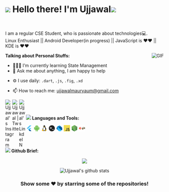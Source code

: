 # <img src="https://github.com/TheDudeThatCode/TheDudeThatCode/blob/master/Assets/Hi.gif" width="29px"> Hello there! I'm Ujjawal<img src="https://github.com/TheDudeThatCode/TheDudeThatCode/blob/master/Assets/Developer.gif" width="80px">

<br />

I am a regular CSE Student, who is passionate about technologies💻. <!-- and obsessed with the idea of improving himself and wants to grow and excel in it🚀. -->
<br>
Linux Enthusiast || Android Developer(in progress) || JavaScript is ♥️♥️ || KDE is ♥️♥️
<br/>

<img align="right" alt="GIF" src="https://media.giphy.com/media/L8K62iTDkzGX6/giphy.gif" />
  
**Talking about Personal Stuffs:**

- 👨🏽‍💻 I’m currently learning State Management
- 💬 Ask me about anything, I am happy to help
<!-- 👨🏽‍💼 Active participant in Competitive Programming competitions-->
<!-- - 🤔 I’m looking for help with Data Structures and Algorithms and State Management -->
- ⚙️ I use daily: `.dart`, `.js`, `.fig`, `.xd`
<!--  👨 Open Source Contributor-->
- 📫 How to reach me: ujjawalmauryaum@gmail.com

<a href="https://instagram.com/1amujjawal">
  <img align="left" alt="Ujjawal's Instagram" width="22px" src="https://cdn.jsdelivr.net/npm/simple-icons@v3/icons/instagram.svg" />
</a>
<a href="https://twitter.com/ujjawalmaurya2">
  <img align="left" alt="Ujjawal | Twitter" width="22px" src="https://cdn.jsdelivr.net/npm/simple-icons@v3/icons/twitter.svg" />
</a>
<a href="https://www.linkedin.com/in/ujjawal-maurya-6b70b8177/">
  <img align="left" alt="Ujjawal's LinkdeIN" width="22px" src="https://cdn.jsdelivr.net/npm/simple-icons@v3/icons/linkedin.svg" />
</a>
<!-- <a href="https://t.me/theaizwal">
  <img align="left" alt="Ujjawal's Telegram" width="22px" src="https://cdn.jsdelivr.net/npm/simple-icons@v3/icons/telegram.svg" /> -->
</a>

<br><br>

**<img src="https://media.giphy.com/media/VgCDAzcKvsR6OM0uWg/giphy.gif" width="40"> Languages and Tools:**  

<!--<code><img height="20" src="https://raw.githubusercontent.com/github/explore/80688e429a7d4ef2fca1e82350fe8e3517d3494d/topics/cpp/cpp.png"></code>
<code><img height="20" src="https://raw.githubusercontent.com/github/explore/80688e429a7d4ef2fca1e82350fe8e3517d3494d/topics/python/python.png"></code>
<code><img height="20" src="https://raw.githubusercontent.com/github/explore/80688e429a7d4ef2fca1e82350fe8e3517d3494d/topics/html/html.png"></code>
<code><img height="20" src="https://raw.githubusercontent.com/github/explore/5c058a388828bb5fde0bcafd4bc867b5bb3f26f3/topics/css/css.png"></code>
<code><img height="20" src="https://raw.githubusercontent.com/github/explore/80688e429a7d4ef2fca1e82350fe8e3517d3494d/topics/javascript/javascript.png"></code>
<code><img height="20" src="https://raw.githubusercontent.com/github/explore/80688e429a7d4ef2fca1e82350fe8e3517d3494d/topics/mysql/mysql.png"></code>
<code><img height="20" src="https://raw.githubusercontent.com/github/explore/80688e429a7d4ef2fca1e82350fe8e3517d3494d/topics/mongodb/mongodb.png"></code>
<code><img height="20" src="https://raw.githubusercontent.com/github/explore/80688e429a7d4ef2fca1e82350fe8e3517d3494d/topics/git/git.png"></code>
<code><img height="20" src="https://raw.githubusercontent.com/github/explore/80688e429a7d4ef2fca1e82350fe8e3517d3494d/topics/terminal/terminal.png"></code> -->

<code><img height="20" src="https://raw.githubusercontent.com/github/explore/80688e429a7d4ef2fca1e82350fe8e3517d3494d/topics/flutter/flutter.png"></code>
<code><img height="20" src="https://raw.githubusercontent.com/github/explore/80688e429a7d4ef2fca1e82350fe8e3517d3494d/topics/android/android.png"></code>
<code><img height="20" src="https://raw.githubusercontent.com/github/explore/80688e429a7d4ef2fca1e82350fe8e3517d3494d/topics/linux/linux.png"></code>
<code><img height="20" src="https://raw.githubusercontent.com/github/explore/80688e429a7d4ef2fca1e82350fe8e3517d3494d/topics/terminal/terminal.png"></code>
<code><img height="20" src="https://raw.githubusercontent.com/github/explore/80688e429a7d4ef2fca1e82350fe8e3517d3494d/topics/dart/dart.png"></code>
<code><img height="20" src="https://raw.githubusercontent.com/github/explore/80688e429a7d4ef2fca1e82350fe8e3517d3494d/topics/javascript/javascript.png"></code>
<code><img height="20" src="https://raw.githubusercontent.com/github/explore/80688e429a7d4ef2fca1e82350fe8e3517d3494d/topics/nodejs/nodejs.png"></code>
<code><img height="20" src="https://raw.githubusercontent.com/github/explore/80688e429a7d4ef2fca1e82350fe8e3517d3494d/topics/git/git.png"></code>

<br><br>
**<img src="https://media.giphy.com/media/du3J3cXyzhj75IOgvA/giphy.gif" width="30"> Github Brief:**
<div align="center">
<a href="https://github.com/Ujjawalmaurya">
  <img align="center" src="https://github-readme-stats.vercel.app/api/top-langs/?username=Ujjawalmaurya&theme=light&hide_langs_below=1" />
</a>

![Ujjawal's github stats](https://github-readme-stats.vercel.app/api?username=Ujjawalmaurya&show_icons=true&hide_border=true)



### Show some ❤️ by starring some of the repositories!

</div>

